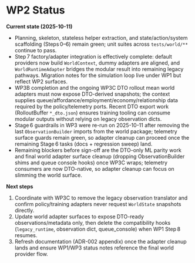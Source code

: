 # WP2 Status

**Current state (2025-10-11)**
- Planning, skeleton, stateless helper extraction, and state/action/system scaffolding (Steps 0–6) remain green; unit suites across `tests/world/**` continue to pass.
- Step 7 factory/adapter integration is effectively complete: default providers now build `WorldContext`, dummy adapters are aligned, and `WorldRuntimeAdapter` bridges the modular result into remaining legacy pathways. Migration notes for the simulation loop live under WP1 but reflect WP2 surfaces.
- WP3B completion and the ongoing WP3C DTO rollout mean world adapters must now expose DTO-derived snapshots; the context supplies queue/affordance/employment/economy/relationship data required by the policy/telemetry ports. Recent DTO export work (RolloutBuffer `*_dto.json`) ensures training tooling can consume modular outputs without relying on legacy observation dicts.
- Stage 6 guardrails in WP3 were re-run on 2025-10-11 after removing the last
  `ObservationBuilder` imports from the world package; telemetry surface guards
  remain green, so adapter cleanup can proceed once the remaining Stage 6 tasks
  (docs + regression sweep) land.
- Remaining blockers before sign-off are the DTO-only ML parity work and final world adapter surface cleanup (dropping ObservationBuilder shims and queue console hooks) once WP3C wraps; telemetry consumers are now DTO-native, so adapter cleanup can focus on slimming the world surface.

**Next steps**
1. Coordinate with WP3C to remove the legacy observation translator and confirm policy/training adapters never request `WorldState` snapshots directly.
2. Update world adapter surfaces to expose DTO-ready observations/metadata only, then delete the compatibility hooks (`legacy_runtime`, observation dict, queue_console) when WP1 Step 8 resumes.
3. Refresh documentation (ADR-002 appendix) once the adapter cleanup lands and ensure WP1/WP3 status notes reference the final world provider flow.
